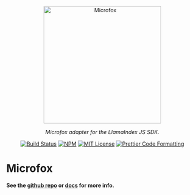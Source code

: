 <p align="center">
  <a href="https://microfox.so">
    <img alt="Microfox" src="https://raw.githubusercontent.com/microfox-ai/microfox/main/docs/media/microfox-header.jpg" width="308">
  </a>
</p>

<p align="center">
  <em>Microfox adapter for the LlamaIndex JS SDK.</em>
</p>

<p align="center">
  <a href="https://github.com/microfox-ai/microfox/actions/workflows/main.yml"><img alt="Build Status" src="https://github.com/microfox-ai/microfox/actions/workflows/main.yml/badge.svg" /></a>
  <a href="https://www.npmjs.com/package/@microfox/stdlib"><img alt="NPM" src="https://img.shields.io/npm/v/@microfox/stdlib.svg" /></a>
  <a href="https://github.com/microfox-ai/microfox/blob/main/license"><img alt="MIT License" src="https://img.shields.io/badge/license-MIT-blue" /></a>
  <a href="https://prettier.io"><img alt="Prettier Code Formatting" src="https://img.shields.io/badge/code_style-prettier-brightgreen.svg" /></a>
</p>

# Microfox

**See the [github repo](https://github.com/microfox-ai/microfox) or [docs](https://microfox.so) for more info.**
